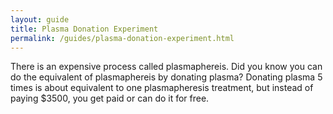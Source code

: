 ```yaml
---
layout: guide
title: Plasma Donation Experiment
permalink: /guides/plasma-donation-experiment.html
---
```


There is an expensive process called plasmaphereis. Did you know you can do the equivalent of plasmaphereis by donating plasma?  Donating plasma 5 times is about equivalent to one plasmapheresis treatment, but instead of paying $3500, you get paid or can do it for free.